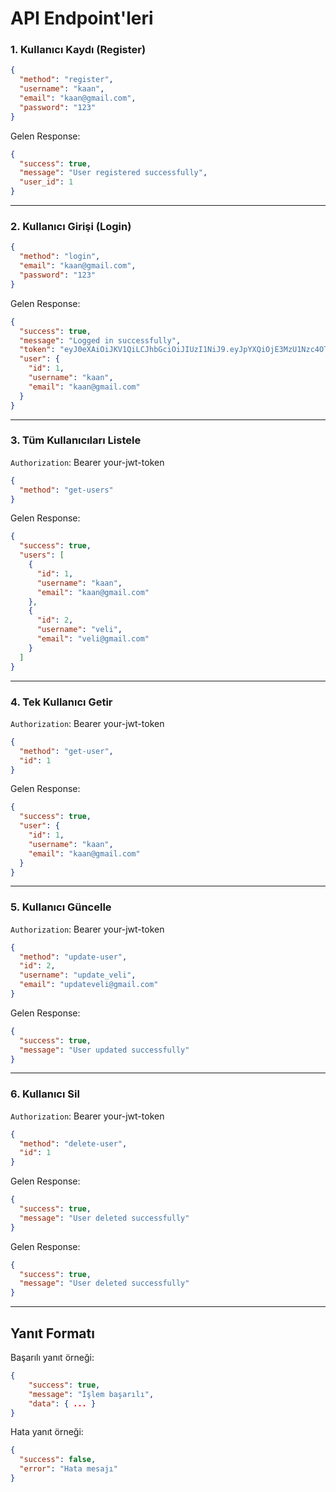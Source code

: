 # API Endpoint'leri

### 1. Kullanıcı Kaydı (Register)

```json
{
  "method": "register",
  "username": "kaan",
  "email": "kaan@gmail.com",
  "password": "123"
}
```

Gelen Response:

```json
{
  "success": true,
  "message": "User registered successfully",
  "user_id": 1
}
```

---

### 2. Kullanıcı Girişi (Login)

```json
{
  "method": "login",
  "email": "kaan@gmail.com",
  "password": "123"
}
```

Gelen Response:

```json
{
  "success": true,
  "message": "Logged in successfully",
  "token": "eyJ0eXAiOiJKV1QiLCJhbGciOiJIUzI1NiJ9.eyJpYXQiOjE3MzU1Nzc4OTAsImV4cCI6MTczNTU4MTQ5MCwidXNlcl9pZCI6MSwidXNlcm5hbWUiOiJrYWFuIiwiZW1haWwiOiJrYWFuQGdtYWlsLmNvbSJ9.qwB9BjD0jCzVLyFTy41DgfFkndj82i387Jbl6SjBZ5Y=",
  "user": {
    "id": 1,
    "username": "kaan",
    "email": "kaan@gmail.com"
  }
}
```

---

### 3. Tüm Kullanıcıları Listele

`Authorization`: Bearer your-jwt-token

```json
{
  "method": "get-users"
}
```

Gelen Response:

```json
{
  "success": true,
  "users": [
    {
      "id": 1,
      "username": "kaan",
      "email": "kaan@gmail.com"
    },
    {
      "id": 2,
      "username": "veli",
      "email": "veli@gmail.com"
    }
  ]
}
```

---

### 4. Tek Kullanıcı Getir

`Authorization`: Bearer your-jwt-token

```json
{
  "method": "get-user",
  "id": 1
}
```

Gelen Response:

```json
{
  "success": true,
  "user": {
    "id": 1,
    "username": "kaan",
    "email": "kaan@gmail.com"
  }
}
```

---

### 5. Kullanıcı Güncelle

`Authorization`: Bearer your-jwt-token

```json
{
  "method": "update-user",
  "id": 2,
  "username": "update_veli",
  "email": "updateveli@gmail.com"
}
```

Gelen Response:

```json
{
  "success": true,
  "message": "User updated successfully"
}
```

---

### 6. Kullanıcı Sil

`Authorization`: Bearer your-jwt-token

```json
{
  "method": "delete-user",
  "id": 1
}
```

Gelen Response:

```json
{
  "success": true,
  "message": "User deleted successfully"
}
```

Gelen Response:

```json
{
  "success": true,
  "message": "User deleted successfully"
}
```

---

## Yanıt Formatı

Başarılı yanıt örneği:

```json
{
    "success": true,
    "message": "İşlem başarılı",
    "data": { ... }
}
```

Hata yanıt örneği:

```json
{
  "success": false,
  "error": "Hata mesajı"
}
```
